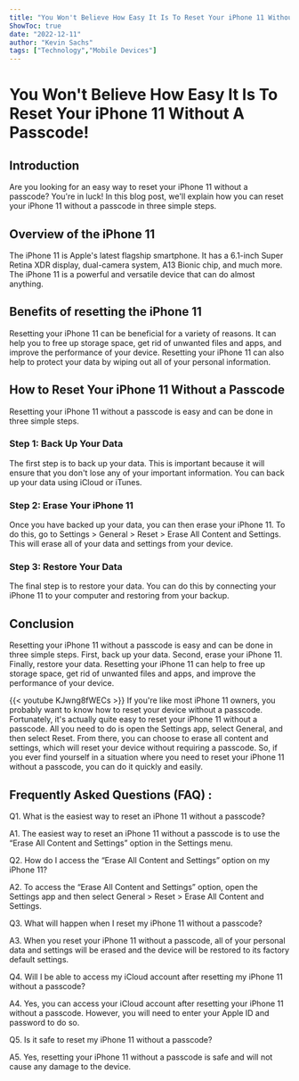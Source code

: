 ```yaml
---
title: "You Won't Believe How Easy It Is To Reset Your iPhone 11 Without A Passcode!"
ShowToc: true 
date: "2022-12-11"
author: "Kevin Sachs" 
tags: ["Technology","Mobile Devices"]
---
```

# You Won't Believe How Easy It Is To Reset Your iPhone 11 Without A Passcode!

## Introduction
Are you looking for an easy way to reset your iPhone 11 without a passcode? You're in luck! In this blog post, we'll explain how you can reset your iPhone 11 without a passcode in three simple steps. 

## Overview of the iPhone 11
The iPhone 11 is Apple's latest flagship smartphone. It has a 6.1-inch Super Retina XDR display, dual-camera system, A13 Bionic chip, and much more. The iPhone 11 is a powerful and versatile device that can do almost anything. 

## Benefits of resetting the iPhone 11
Resetting your iPhone 11 can be beneficial for a variety of reasons. It can help you to free up storage space, get rid of unwanted files and apps, and improve the performance of your device. Resetting your iPhone 11 can also help to protect your data by wiping out all of your personal information. 

## How to Reset Your iPhone 11 Without a Passcode
Resetting your iPhone 11 without a passcode is easy and can be done in three simple steps. 

### Step 1: Back Up Your Data
The first step is to back up your data. This is important because it will ensure that you don't lose any of your important information. You can back up your data using iCloud or iTunes. 

### Step 2: Erase Your iPhone 11
Once you have backed up your data, you can then erase your iPhone 11. To do this, go to Settings > General > Reset > Erase All Content and Settings. This will erase all of your data and settings from your device. 

### Step 3: Restore Your Data
The final step is to restore your data. You can do this by connecting your iPhone 11 to your computer and restoring from your backup. 

## Conclusion
Resetting your iPhone 11 without a passcode is easy and can be done in three simple steps. First, back up your data. Second, erase your iPhone 11. Finally, restore your data. Resetting your iPhone 11 can help to free up storage space, get rid of unwanted files and apps, and improve the performance of your device.

{{< youtube KJwng8fWECs >}} 
If you're like most iPhone 11 owners, you probably want to know how to reset your device without a passcode. Fortunately, it's actually quite easy to reset your iPhone 11 without a passcode. All you need to do is open the Settings app, select General, and then select Reset. From there, you can choose to erase all content and settings, which will reset your device without requiring a passcode. So, if you ever find yourself in a situation where you need to reset your iPhone 11 without a passcode, you can do it quickly and easily.

## Frequently Asked Questions (FAQ) :
Q1. What is the easiest way to reset an iPhone 11 without a passcode?

A1. The easiest way to reset an iPhone 11 without a passcode is to use the “Erase All Content and Settings” option in the Settings menu.

Q2. How do I access the “Erase All Content and Settings” option on my iPhone 11?

A2. To access the “Erase All Content and Settings” option, open the Settings app and then select General > Reset > Erase All Content and Settings.

Q3. What will happen when I reset my iPhone 11 without a passcode?

A3. When you reset your iPhone 11 without a passcode, all of your personal data and settings will be erased and the device will be restored to its factory default settings.

Q4. Will I be able to access my iCloud account after resetting my iPhone 11 without a passcode?

A4. Yes, you can access your iCloud account after resetting your iPhone 11 without a passcode. However, you will need to enter your Apple ID and password to do so.

Q5. Is it safe to reset my iPhone 11 without a passcode?

A5. Yes, resetting your iPhone 11 without a passcode is safe and will not cause any damage to the device.


